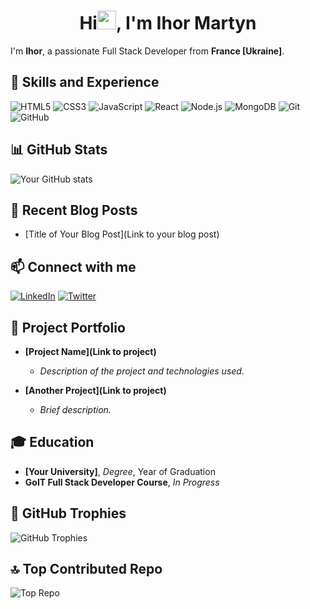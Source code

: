 **<h1 align="center">Hi<span><img src="https://media.giphy.com/media/hvRJCLFzcasrR4ia7z/giphy.gif" width="30px"/></span>, I'm Ihor Martyn</h1>**


I'm **Ihor**, a passionate Full Stack Developer from **France [Ukraine]**.

## 🚀 Skills and Experience

![HTML5](https://img.shields.io/badge/HTML5-E34F26?logo=html5&logoColor=fff&style=flat)
![CSS3](https://img.shields.io/badge/CSS3-1572B6?logo=css3&logoColor=fff&style=flat)
![JavaScript](https://img.shields.io/badge/JavaScript-F7DF1E?logo=javascript&logoColor=000&style=flat)
![React](https://img.shields.io/badge/React-61DAFB?logo=react&logoColor=000&style=flat)
![Node.js](https://img.shields.io/badge/Node.js-339933?logo=node.js&logoColor=fff&style=flat)
![MongoDB](https://img.shields.io/badge/MongoDB-47A248?logo=mongodb&logoColor=fff&style=flat)
![Git](https://img.shields.io/badge/Git-F05032?logo=git&logoColor=fff&style=flat)
![GitHub](https://img.shields.io/badge/GitHub-181717?logo=github&logoColor=fff&style=flat)

## 📊 GitHub Stats

![Your GitHub stats](https://github-readme-stats.vercel.app/api?username=MartynIgor&show_icons=true&theme=default&count_private=true)

## 📝 Recent Blog Posts

<!-- BLOG-POST-LIST:START -->
- [Title of Your Blog Post](Link to your blog post)
<!-- BLOG-POST-LIST:END -->

## 📫 Connect with me

[![LinkedIn](https://img.shields.io/badge/LinkedIn-%230077B5.svg?logo=linkedin&logoColor=fff&style=flat)]([https://linkedin.com/in/YourLinkedInUsername](https://www.linkedin.com/in/ihor-martyn-1a6615100/))
[![Twitter](https://img.shields.io/badge/Twitter-%231DA1F2.svg?logo=twitter&logoColor=fff&style=flat)]([https://twitter.com/YourTwitterUsername](https://x.com/martyn_igor))

## 💼 Project Portfolio

- **[Project Name](Link to project)**
  - *Description of the project and technologies used.*

- **[Another Project](Link to project)**
  - *Brief description.*

## 🎓 Education

- **[Your University]**, *Degree*, Year of Graduation
- **GoIT Full Stack Developer Course**, *In Progress*

## 🌟 GitHub Trophies

![GitHub Trophies](https://github-profile-trophy.vercel.app/?username=YourUsername&theme=flat&no-bg=true&no-frame=true&margin-w=15)

## 🔝 Top Contributed Repo

![Top Repo](https://github-readme-stats.vercel.app/api/pin/?username=YourUsername&repo=RepositoryName&theme=default)

<!--
**YourUsername/YourUsername** is a ✨ special ✨ repository because its `README.md` (this file) appears on your GitHub profile.
-->
